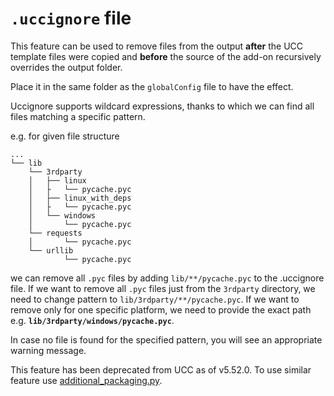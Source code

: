 # `.uccignore` file

This feature can be used to remove files from the output **after** the UCC template files were copied and **before** the source of the
add-on recursively overrides the output folder.

Place it in the same folder as the `globalConfig` file to have the effect.

Uccignore supports wildcard expressions, thanks to which we can find all files matching a specific pattern.

e.g. for given file structure

```
...
└── lib
    └── 3rdparty
    │   ├── linux
    │   ├   └── pycache.pyc
    │   ├── linux_with_deps
    │   ├   └── pycache.pyc
    │   └── windows
    │       └── pycache.pyc
    └── requests
    │       └── pycache.pyc
    └── urllib
            └── pycache.pyc
```  

we can remove all `.pyc` files by adding `lib/**/pycache.pyc` to the .uccignore file.
If we want to remove all `.pyc` files just from the `3rdparty` directory, we need to change pattern to `lib/3rdparty/**/pycache.pyc`.
If we want to remove only for one specific platform, we need to provide the exact path e.g. **`lib/3rdparty/windows/pycache.pyc`**.

In case no file is found for the specified pattern, you will see an appropriate warning message.

This feature has been deprecated from UCC as of v5.52.0. To use similar feature use [additional_packaging.py](https://splunk.github.io/addonfactory-ucc-generator/additional_packaging/).
